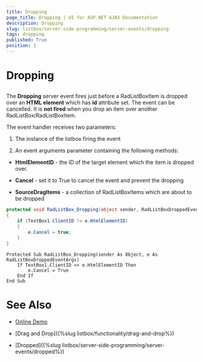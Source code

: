 ```yaml
---
title: Dropping
page_title: Dropping | UI for ASP.NET AJAX Documentation
description: Dropping
slug: listbox/server-side-programming/server-events/dropping
tags: dropping
published: True
position: 1
---
```


# Dropping

## 

The **Dropping** server event fires just before a RadListBoxItem is dropped over an **HTML element** which has **id** attribute set. The event can be cancelled. It is **not fired** when you drop an item over another RadListBox/RadListBoxItem.

The event handler receives two parameters:

1. The instance of the listbox firing the event

2. An event arguments parameter containing the following methods:

* **HtmlElementID** - the ID of the target element which the item is dropped over.

* **Cancel** - set it to True to cancel the event and prevent the dropping

* **SourceDragItems** - a collection of RadListBoxItems which are about to be dropped

````C#
protected void RadListBox_Dropping(object sender, RadListBoxDroppedEventArgs e)
{
	if (TextBox1.ClientID != e.HtmlElementID)
	{
		e.Cancel = true;
	}
} 
````
````VB.NET
Protected Sub RadListBox_Dropping(sender As Object, e As RadListBoxDroppedEventArgs)
	If TextBox1.ClientID <> e.HtmlElementID Then
		e.Cancel = True
	End If
End Sub 
````

# See Also

 * [Online Demo](http://demos.telerik.com/aspnet-ajax/listbox/examples/functionality/draganddrop/defaultvb.aspx)

 * [Drag and Drop]({%slug listbox/functionality/drag-and-drop%})

 * [Dropped]({%slug listbox/server-side-programming/server-events/dropped%})
